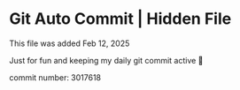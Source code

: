 # Git Auto Commit | Hidden File

This file was added Feb 12, 2025

Just for fun and keeping my daily git commit active 🤪

commit number: 3017618
